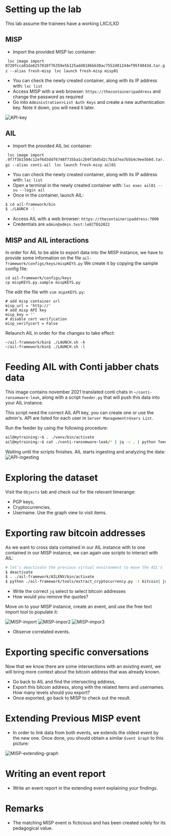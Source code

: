 # Setting up the lab
This lab assume the trainees have a working LXC/LXD 

## MISP
- Import the provided MISP lxc container:

``` lxc image import 0720fcca01da6257810f76359e5b125add8186bb30ac7552d01244ef95f4043d.tar.gz --alias fresh-misp```
``` lxc launch fresh-misp misp01```
- You can check the newly created container, along with its IP address with:
`lxc list`
- Access MISP with a web browser: `https://thecontaineripaddress`
and change the password as required
- Go into `Administration`>`List Auth Keys` and create a new authentication key. Note it down, you will need it later.

![API-key](../pictures/API-key.png)

## AIL

- Import the provided AIL lxc container:

``` lxc image import .9f7f3b1504c12ef6d3ddf6748f735ba1c2b9f16d5d2c7b1d7ea7b5b4c9ee5b0d.tar.gz --alias conti-ail```
``` lxc launch fresh-misp ail01```
- You can check the newly created container, along with its IP address with:
`lxc list`
- Open a terminal in the newly created container with:
```lxc exec ail01 -- su --login ail```
- Once in the container, launch AIL:
```bash
$ cd ail-framework/bin
$ ./LAUNCH -l
```
- Access AIL with a web browser: `https://thecontaineripaddress:7000`
- Credentials are `admin@admin.test:leECTEG2022`


## MISP and AIL interactions
In order for AIL to be able to export data into the MISP instance, we have to provide some information on the file `ail-framework/configs/keys/mispKEYS.py`
We create it by copying the sample config file:
```
cd ail-framework/configs/keys
cp mispKEYS.py.sample mispKEYS.py
```
The edit the file with `vim mipsKEYS.py`:
```
# add misp container url
misp_url = 'http://'
# add misp API key
misp_key = ''
# disable cert verification
misp_verifycert = False
```
Relaunch AIL in order for the changes to take effect:
```
~/ail-framework/bin$ ./LAUNCH.sh -k
~/ail-framework/bin$ ./LAUNCH.sh -l
```
# Feeding AIL with Conti jabber chats data
This image contains november 2021 translated conti chats in `~/conti-ransomware-leak`, along with a script `feeder.py` that will push this data into your AIL instance.

This script need the correct AIL API key, you can create one or use the admin's. API are listed for each user in `Server Management`>`Users List`.

Run the feeder by using the following procedure:
```bash
ail@mytraining:~$ . ./venv/bin/activate
ail@mytraining:~$ cat ./conti-ransomware-leak/* | jq -c . | python feeder.py
```
Waiting until the scripts finishes. 
AIL starts ingesting and analyzing the data:
![API-ingesting](../pictures/AIL-ingesting.png)

# Exploring the dataset
Visit the `Objects` tab and check out for the relevant timerange:
- PGP keys,
- Cryptocurrencies,
- Username.
Use the graph view to visit items. 

# Exporting raw bitcoin addresses 
As we want to cross data contained in our AIL instance with to one contained in our MISP instance, we can again use scripts to interact with AIL:
```bash
# let's deactivate the previous virtual environment to move the AIL's
$ deactivate
$ . ./ail-framework/AILENV/bin/activate
$ python ./ail-framework/tools/extract_cryptocurrency.py -t bitcoin| jq .
```
- Write the correct `jq` select to select bitcoin addresses
- How would you remove the quotes?

Move on to your MISP instance, create an event, and use the free text import tool to populate it:

![MISP-import](../pictures/MISP-import.png)
![MISP-impor2](../pictures/MISP-import2.png)
![MISP-impor3](../pictures/MISP-import3.png)

- Observe correlated events.

# Exporting specific conversations 
Now that we know there are some intersections with an existing event, we will bring more context about the bitcoin address that was already known.
- Go back to AIL and find the intersecting address,
- Export this bitcoin address, along with the related items and usernames. How many levels should you export?
- Once exported, go back to MISP to check out the result.

# Extending Previous MISP event
- In order to link data from both events, we extends the oldest event by the new one. Once done, you should obtain a similar `Event Graph` to this picture:

![MISP-extending-graph](../pictures/MISP-extending-graph.png)

# Writing an event report
- Write an event report in the extending event explaining your findings.

# Remarks
- The matching MISP event is ficticious and has been created solely for its pedagogical value.